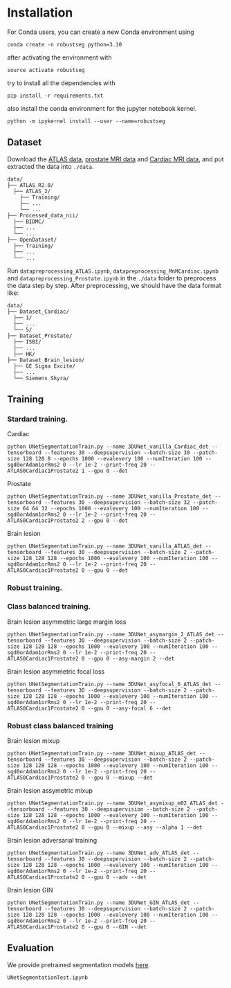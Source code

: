 # Installation

For Conda users, you can create a new Conda environment using

```
conda create -n robustseg python=3.10
```

after activating the environment with 
```
source activate robustseg
```
try to install all the dependencies with

```
pip install -r requirements.txt
```
also install the conda environment for the jupyter notebook kernel.

```
python -m ipykernel install --user --name=robustseg
```

## Dataset

Download the [ATLAS data](https://fcon_1000.projects.nitrc.org/indi/retro/atlas.html), [prostate MRI data](https://liuquande.github.io/SAML/) and [Cardiac MRI data](https://www.ub.edu/mnms/), and put extracted the data into `./data`.

```
data/
├── ATLAS_R2.0/
  ├── ATLAS_2/
    ├── Training/
    ├── ...
    └── ...
├── Processed_data_nii/
  ├── BIDMC/
  ├── ...
  └── ...
├── OpenDataset/
  ├── Training/
  ├── ...
  └── ...
```

Run `datapreprocessing_ATLAS.ipynb`, `datapreprocessing_MnMCardiac.ipynb` and `datapreprocessing_Prostate.ipynb` in the `./data` folder to preprocess the data step by step. After preprocessing, we should have the data format like:

```
data/
├── Dataset_Cardiac/
  ├── 1/
  ├── ...
  └── 5/
├── Dataset_Prostate/
  ├── ISBI/
  ├── ...
  ├── HK/
├── Dataset_Brain_lesion/
  ├── GE Signa Excite/
  ├── ...
  └── Siemens Skyra/
```

## Training

### Stardard training.

Cardiac
```
python UNetSegmentationTrain.py --name 3DUNet_vanilla_Cardiac_det --tensorboard --features 30 --deepsupervision --batch-size 30 --patch-size 128 128 8 --epochs 1000 --evalevery 100 --numIteration 100 --sgd0orAdam1orRms2 0 --lr 1e-2 --print-freq 20 --ATLAS0Cardiac1Prostate2 1 --gpu 0 --det
```

Prostate
```
python UNetSegmentationTrain.py --name 3DUNet_vanilla_Prostate_det --tensorboard --features 30 --deepsupervision --batch-size 32 --patch-size 64 64 32 --epochs 1000 --evalevery 100 --numIteration 100 --sgd0orAdam1orRms2 0 --lr 1e-2 --print-freq 20 --ATLAS0Cardiac1Prostate2 2 --gpu 0 --det
```

Brain lesion

```
python UNetSegmentationTrain.py --name 3DUNet_vanilla_ATLAS_det --tensorboard --features 30 --deepsupervision --batch-size 2 --patch-size 128 128 128 --epochs 1000 --evalevery 100 --numIteration 100 --sgd0orAdam1orRms2 0 --lr 1e-2 --print-freq 20 --ATLAS0Cardiac1Prostate2 0 --gpu 0 --det
```

### Robust training.

### Class balanced training.

Brain lesion asymmetric large margin loss

```
python UNetSegmentationTrain.py --name 3DUNet_asymargin_2_ATLAS_det --tensorboard --features 30 --deepsupervision --batch-size 2 --patch-size 128 128 128 --epochs 1000 --evalevery 100 --numIteration 100 --sgd0orAdam1orRms2 0 --lr 1e-2 --print-freq 20 --ATLAS0Cardiac1Prostate2 0 --gpu 0 --asy-margin 2 --det
```

Brain lesion asymmetric focal loss

```
python UNetSegmentationTrain.py --name 3DUNet_asyfocal_6_ATLAS_det --tensorboard --features 30 --deepsupervision --batch-size 2 --patch-size 128 128 128 --epochs 1000 --evalevery 100 --numIteration 100 --sgd0orAdam1orRms2 0 --lr 1e-2 --print-freq 20 --ATLAS0Cardiac1Prostate2 0 --gpu 0 --asy-focal 6 --det
```

### Robust class balanced training

Brain lesion mixup

```
python UNetSegmentationTrain.py --name 3DUNet_mixup_ATLAS_det --tensorboard --features 30 --deepsupervision --batch-size 2 --patch-size 128 128 128 --epochs 1000 --evalevery 100 --numIteration 100 --sgd0orAdam1orRms2 0 --lr 1e-2 --print-freq 20 --ATLAS0Cardiac1Prostate2 0 --gpu 0 --mixup --det
```

Brain lesion assymetric mixup

```
python UNetSegmentationTrain.py --name 3DUNet_asymixup_m02_ATLAS_det --tensorboard --features 30 --deepsupervision --batch-size 2 --patch-size 128 128 128 --epochs 1000 --evalevery 100 --numIteration 100 --sgd0orAdam1orRms2 0 --lr 1e-2 --print-freq 20 --ATLAS0Cardiac1Prostate2 0 --gpu 0 --mixup --asy --alpha 1 --det
```

Brain lesion adversarial training

```
python UNetSegmentationTrain.py --name 3DUNet_adv_ATLAS_det --tensorboard --features 30 --deepsupervision --batch-size 2 --patch-size 128 128 128 --epochs 1000 --evalevery 100 --numIteration 100 --sgd0orAdam1orRms2 0 --lr 1e-2 --print-freq 20 --ATLAS0Cardiac1Prostate2 0 --gpu 0 --adv --det
```

Brain lesion GIN

```
python UNetSegmentationTrain.py --name 3DUNet_GIN_ATLAS_det --tensorboard --features 30 --deepsupervision --batch-size 2 --patch-size 128 128 128 --epochs 1000 --evalevery 100 --numIteration 100 --sgd0orAdam1orRms2 0 --lr 1e-2 --print-freq 20 --ATLAS0Cardiac1Prostate2 0 --gpu 0 --GIN --det
```


## Evaluation

We provide pretrained segmentation models [here](https://drive.google.com/file/d/1H_lt-D2-aggz_-6oEiQDGKaXOAWsMIiy/view?usp=drive_link).

```
UNetSegmentationTest.ipynb
```
